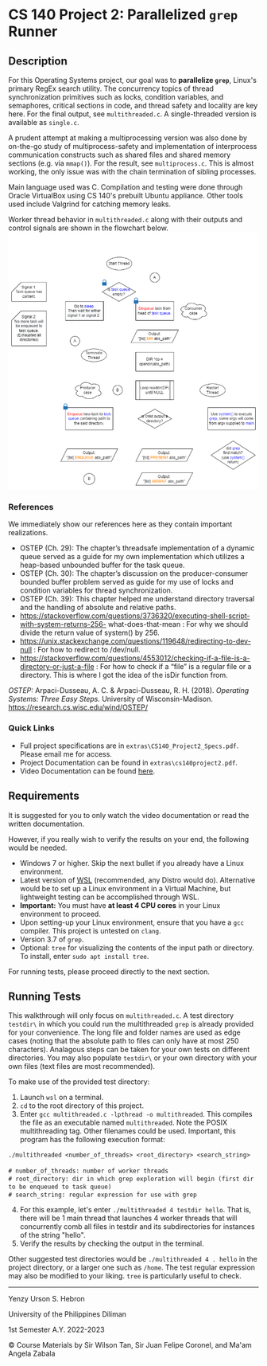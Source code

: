 # **CS 140 Project 2: Parallelized `grep` Runner**

## **Description**
For this Operating Systems project, our goal was to **parallelize `grep`**, Linux's primary RegEx search utility.
The concurrency topics of thread synchronization primitives such as locks, condition
variables, and semaphores, critical sections in code, and thread safety and locality
are key here. For the final output, see `multithreaded.c`.
A single-threaded version is available as `single.c`.

A prudent attempt at making a multiprocessing version was also done by on-the-go study of multiprocess-safety and implementation
of interprocess communication constructs such as shared files and shared memory sections (e.g. via `mmap()`).
For the result, see `multiprocess.c`. This is almost working, the only issue was with the chain termination of sibling processes.

Main language used was C. Compilation and testing were done through Oracle VirtualBox
using CS 140's prebuilt Ubuntu appliance. Other tools used include Valgrind for catching memory leaks.

Worker thread behavior in `multithreaded.c` along with their outputs and control signals are shown in the flowchart below.
![worker_behavior.png](extras/worker_behavior_2.png)

### **References**
We immediately show our references here as they contain important realizations.
- OSTEP (Ch. 29): The chapter’s threadsafe implementation of a dynamic queue served as a guide 
for my own implementation which utilizes a heap-based unbounded buffer for the task queue. 
- OSTEP  (Ch.  30):  The  chapter’s discussion  on  the  producer-consumer  bounded  buffer  problem 
served as guide for my use of locks and condition variables for thread synchronization. 
- OSTEP  (Ch.  39):  This  chapter  helped  me  understand  directory  traversal  and  the  handling  of 
absolute and relative paths. 
- https://stackoverflow.com/questions/3736320/executing-shell-script-with-system-returns-256-
what-does-that-mean : For why we should divide the return value of system() by 256. 
- https://unix.stackexchange.com/questions/119648/redirecting-to-dev-null : For how to redirect 
to /dev/null. 
- https://stackoverflow.com/questions/4553012/checking-if-a-file-is-a-directory-or-just-a-file : For 
how  to  check  if  a  “file”  is  a  regular  file  or  a  directory.  This  is  where  I  got  the  idea  of  the  isDir 
function from.

*OSTEP:* Arpaci-Dusseau, A. C. & Arpaci-Dusseau, R. H. (2018). *Operating Systems: Three Easy Steps.* University of Wisconsin-Madison. https://research.cs.wisc.edu/wind/OSTEP/

### **Quick Links**
- Full project specifications are in `extras\CS140_Project2_Specs.pdf`. Please email me for access.
- Project Documentation can be found in `extras\cs140project2.pdf`.
- Video Documentation can be found [here](https://drive.google.com/file/d/1TQsPHLUj58J7ZiazSH22b_iuG5ZbK7XZ/view?usp=share_link).

## **Requirements**
It is suggested for you to only watch the video documentation or read the written documentation.

However, if you really wish to verify the results on your end, the following would be needed.
- Windows 7 or higher. Skip the next bullet if you already have a Linux environment.
- Latest version of [WSL](https://learn.microsoft.com/en-us/windows/wsl/install) (recommended, any Distro would do). Alternative would be to set up a Linux environment in a Virtual Machine, but lightweight testing can be accomplished through WSL.
- **Important:** You must have **at least 4 CPU cores** in your Linux environment to proceed. 
- Upon setting-up your Linux environment, ensure that you have a `gcc` compiler. This project is untested on `clang`.
- Version 3.7 of `grep`.
- Optional: `tree` for visualizing the contents of the input path or directory. To install, enter `sudo apt install tree`.

For running tests, please proceed directly to the next section.

## **Running Tests**
This walkthrough will only focus on `multithreaded.c`. A test directory `testdir\` in which you could run the multithreaded `grep` is already provided for your convenience. The long file and folder names are used as edge cases (noting that the absolute path to files can only have at most 250 characters). Analagous steps can be taken for your own tests on different directories. You may also populate `testdir\` or your own directory with your own files (text files are most recommended).

To make use of the provided test directory:
1. Launch `wsl` on a terminal.
2. `cd` to the root directory of this project.
3. Enter `gcc multithreaded.c -lpthread -o multithreaded`. This compiles the file as an executable named `multithreaded`. Note the POSIX multithreading tag. Other filenames could be used. Important, this program has the following execution format:
```shell
./multithreaded <number_of_threads> <root_directory> <search_string>

# number_of_threads: number of worker threads
# root_directory: dir in which grep exploration will begin (first dir to be enqueued to task queue)
# search_string: regular expression for use with grep
```
4. For this example, let's enter `./multithreaded 4 testdir hello`. That is, there will be 1 main thread that launches 4 worker threads that will concurrently comb all files in testdir and its subdirectories for instances of the string "hello".
5. Verify the results by checking the output in the terminal. 

Other suggested test directories would be `./multithreaded 4 . hello` in the project directory, or a larger one such as `/home`. The test regular expression may also be modified to your liking. `tree` is particularly useful to check. 

---
Yenzy Urson S. Hebron

University of the Philippines Diliman

1st Semester A.Y. 2022-2023

© Course Materials by Sir Wilson Tan, Sir Juan Felipe Coronel, and Ma'am Angela Zabala